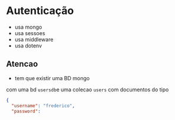# Autenticação

- usa mongo
- usa sessoes
- usa middleware
- usa dotenv

## Atencao

- tem que existir uma BD mongo

com uma bd `usersdb`e uma colecao `users` com documentos do tipo

```json
{
  "username": "frederico",
  "password":